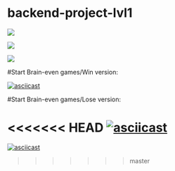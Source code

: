 # backend-project-lvl1
<a href="https://codeclimate.com/github/ayankz/backend-project-lvl1/maintainability"><img src="https://api.codeclimate.com/v1/badges/4de05ad3893a0db52e5e/maintainability" /></a>

<a href="https://codeclimate.com/github/ayankz/backend-project-lvl1/test_coverage"><img src="https://api.codeclimate.com/v1/badges/4de05ad3893a0db52e5e/test_coverage" /></a>

<img src= https://github.com/ayankz/backend-project-lvl1/workflows/GitHub-Actions-linter/badge.svg>


#Start Brain-even games/Win version:

[![asciicast](https://asciinema.org/a/NevQ9vhYKGvRjcQJBGcj8KTkJ.svg)](https://asciinema.org/a/NevQ9vhYKGvRjcQJBGcj8KTkJ)

#Start Brain-even games/Lose version:

<<<<<<< HEAD
[![asciicast](https://asciinema.org/a/3OP3kPqY48IVUKrA8UwrQAg1F.svg)](https://asciinema.org/a/3OP3kPqY48IVUKrA8UwrQAg1F)
=======
[![asciicast](https://asciinema.org/a/3OP3kPqY48IVUKrA8UwrQAg1F.svg)](https://asciinema.org/a/3OP3kPqY48IVUKrA8UwrQAg1F)
>>>>>>> master
